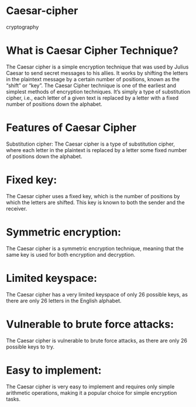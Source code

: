 # Caesar-cipher
cryptography
# What is Caesar Cipher Technique?
The Caesar cipher is a simple encryption technique that was used by Julius Caesar to send secret messages to his allies. It works by shifting the letters in the plaintext message by a certain number of positions, known as the “shift” or “key”. The Caesar Cipher technique is one of the earliest and simplest methods of encryption techniques. It’s simply a type of substitution cipher, i.e., each letter of a given text is replaced by a letter with a fixed number of positions down the alphabet.

# Features of Caesar Cipher
Substitution cipher: The Caesar cipher is a type of substitution cipher, where each letter in the plaintext is replaced by a letter some fixed number of positions down the alphabet.
# Fixed key: 
The Caesar cipher uses a fixed key, which is the number of positions by which the letters are shifted. This key is known to both the sender and the receiver.
# Symmetric encryption: 
The Caesar cipher is a symmetric encryption technique, meaning that the same key is used for both encryption and decryption.
# Limited keyspace: 
The Caesar cipher has a very limited keyspace of only 26 possible keys, as there are only 26 letters in the English alphabet.
# Vulnerable to brute force attacks: 
The Caesar cipher is vulnerable to brute force attacks, as there are only 26 possible keys to try.
# Easy to implement: 
The Caesar cipher is very easy to implement and requires only simple arithmetic operations, making it a popular choice for simple encryption tasks.

